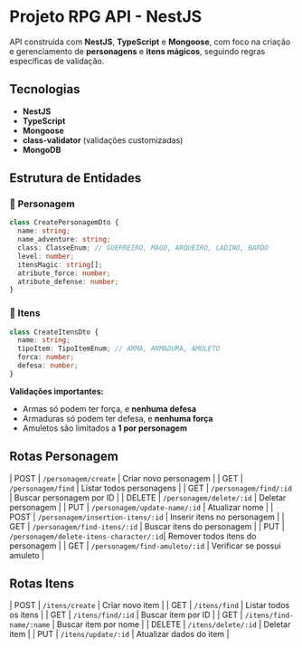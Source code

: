 # Projeto RPG API - NestJS

API construída com **NestJS**, **TypeScript** e **Mongoose**, com foco na criação e gerenciamento de **personagens** e **itens mágicos**, seguindo regras específicas de validação.

## Tecnologias

- **NestJS**
- **TypeScript**
- **Mongoose**
- **class-validator** (validações customizadas)
- **MongoDB**

## Estrutura de Entidades

### 📌 Personagem

```ts
class CreatePersonagemDto {
  name: string;
  name_adventure: string;
  class: ClasseEnum; // GUERREIRO, MAGO, ARQUEIRO, LADINO, BARDO
  level: number;
  itensMagic: string[]; 
  atribute_force: number; 
  atribute_defense: number;
}
```

### 📌 Itens

```ts
class CreateItensDto {
  name: string;
  tipoItem: TipoItemEnum; // ARMA, ARMADURA, AMULETO
  forca: number;
  defesa: number;
}
```

**Validações importantes:**

- Armas só podem ter força, e **nenhuma defesa**
- Armaduras só podem ter defesa, e **nenhuma força**
- Amuletos são limitados a **1 por personagem**

## Rotas Personagem
| POST   | `/personagem/create`                    | Criar novo personagem               |
| GET    | `/personagem/find`                      | Listar todos personagens            |
| GET    | `/personagem/find/:id`                  | Buscar personagem por ID            |
| DELETE | `/personagem/delete/:id`                | Deletar personagem                  |
| PUT    | `/personagem/update-name/:id`           | Atualizar nome                      |
| POST   | `/personagem/insertion-itens/:id`       | Inserir itens no personagem         |
| GET    | `/personagem/find-itens/:id`            | Buscar itens do personagem          |
| PUT    | `/personagem/delete-itens-character/:id`| Remover todos itens do personagem   |
| GET    | `/personagem/find-amuleto/:id`          | Verificar se possui amuleto         |

## Rotas Itens
| POST   | `/itens/create`                   | Criar novo item               |
| GET    | `/itens/find`                     | Listar todos os itens         |
| GET    | `/itens/find/:id`                 | Buscar item por ID            |
| GET    | `/itens/find-name/:name`          | Buscar item por nome          |
| DELETE | `/itens/delete/:id`               | Deletar item                  |
| PUT    | `/itens/update/:id`               | Atualizar dados do item       |